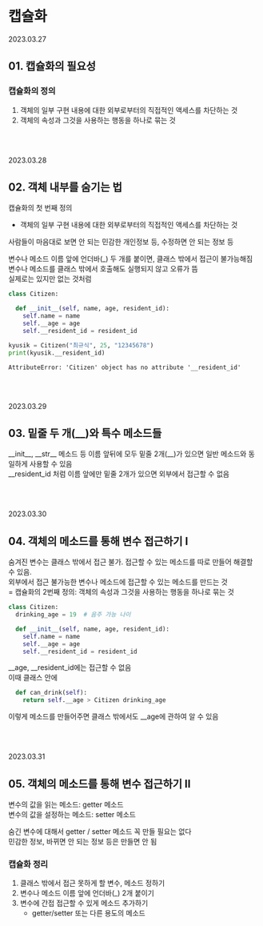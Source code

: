 # 캡슐화

2023.03.27

## 01. 캡슐화의 필요성

### 캡슐화의 정의
1. 객체의 일부 구현 내용에 대한 외부로부터의 직접적인 액세스를 차단하는 것
2. 객체의 속성과 그것을 사용하는 행동을 하나로 묶는 것

<br/><br/>

2023.03.28

## 02. 객체 내부를 숨기는 법

캡슐화의 첫 번째 정의  
- 객체의 일부 구현 내용에 대한 외부로부터의 직접적인 액세스를 차단하는 것

사람들이 마음대로 보면 안 되는 민감한 개인정보 등, 수정하면 안 되는 정보 등  

변수나 메소드 이름 앞에 언더바(\_) 두 개를 붙이면, 클래스 밖에서 접근이 불가능해짐  
변수나 메소드를 클래스 밖에서 호출해도 실행되지 않고 오류가 뜸  
실제로는 있지만 없는 것처럼

```python
class Citizen:

  def __init__(self, name, age, resident_id):
    self.name = name
    self.__age = age
    self.__resident_id = resident_id

kyusik = Citizen("최규식", 25, "12345678")
print(kyusik.__resident_id)
```
```
AttributeError: 'Citizen' object has no attribute '__resident_id'
```

<br/><br/>

2023.03.29

## 03. 밑줄 두 개(__)와 특수 메소드들

\_\_init\_\_, \_\_str\_\_ 메소드 등 이름 앞뒤에 모두 밑줄 2개(__)가 있으면 일반 메소드와 동일하게 사용할 수 있음  
__resident_id 처럼 이름 앞에만 밑줄 2개가 있으면 외부에서 접근할 수 없음


<br/><br/>

2023.03.30

## 04. 객체의 메소드를 통해 변수 접근하기 I

숨겨진 변수는 클래스 밖에서 접근 불가. 접근할 수 있는 메소드를 따로 만들어 해결할 수 있음.  
외부에서 접근 불가능한 변수나 메소드에 접근할 수 있는 메소드를 만드는 것  
= 캡슐화의 2번째 정의: 객체의 속성과 그것을 사용하는 행동을 하나로 묶는 것  

```python
class Citizen:
  drinking_age = 19  # 음주 가능 나이

  def __init__(self, name, age, resident_id):
    self.name = name
    self.__age = age
    self.__resident_id = resident_id
```
\_\_age, \_\_resident_id에는 접근할 수 없음  
이때 클래스 안에  
```python
  def can_drink(self):
    return self.__age > Citizen drinking_age
```  
이렇게 메소드를 만들어주면 클래스 밖에서도 \_\_age에 관하여 알 수 있음

<br/><br/>

2023.03.31

## 05. 객체의 메소드를 통해 변수 접근하기 II

변수의 값을 읽는 메소드: getter 메소드  
변수의 값을 설정하는 메소드: setter 메소드  

숨긴 변수에 대해서 getter / setter 메소드 꼭 만들 필요는 없다  
민감한 정보, 바뀌면 안 되는 정보 등은 만들면 안 됨  

### 캡슐화 정리
1. 클래스 밖에서 접근 못하게 할 변수, 메소드 정하기
2. 변수나 메소드 이름 앞에 언더바(\_) 2개 붙이기
3. 변수에 간접 접근할 수 있게 메소드 추가하기
    - getter/setter 또는 다른 용도의 메소드
